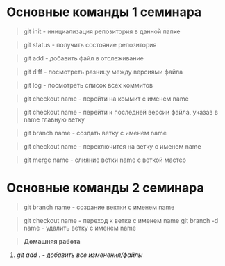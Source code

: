 # Основные команды 1 семинара

> git init - инициализация репозитория в данной папке

> git status - получить состояние репозитория

> git add - добавить файл в отслеживание

> git diff - посмотреть разницу между версиями файла

> git log - посмотреть список всех коммитов

> git checkout name - перейти на коммит с именем name

>git checkout name - перейти к последней версии файла, указав в name главную ветку

> git branch name - создать ветку с именем name

>git checkout name - переключится на ветку с именем name

> git merge name - слияние ветки name с веткой мастер


# Основные команды 2 семинара

> git branch name - создание вектки с именем name

> git checkout name - переход к ветке с именем name
> git branch -d name - удалить ветку с именем name

> **Домашняя работа**

1. *git add . - добавить все изменения/файлы*